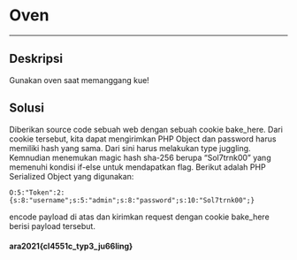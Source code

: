 # Oven
---
## Deskripsi
Gunakan oven saat memanggang kue!

## Solusi
Diberikan source code sebuah web dengan sebuah cookie bake_here. Dari cookie tersebut,
kita dapat mengirimkan PHP Object dan password harus memiliki hash yang sama. Dari sini
harus melakukan type juggling. Kemnudian menemukan magic hash
sha-256 berupa “Sol7trnk00” yang memenuhi kondisi if-else untuk mendapatkan flag. Berikut
adalah PHP Serialized Object yang digunakan:
```
O:5:"Token":2:{s:8:"username";s:5:"admin";s:8:"password";s:10:"Sol7trnk00";}
```
encode payload di atas dan kirimkan request dengan cookie bake_here berisi payload
tersebut.

#### ara2021{cl4551c_typ3_ju66ling}
